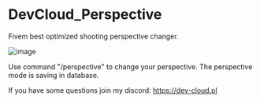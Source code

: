 # DevCloud_Perspective
Fivem best optimized shooting perspective changer.

![image](https://user-images.githubusercontent.com/79470974/132950973-bbfc1860-52a8-4dde-b7df-09344c063a33.png)

Use command "/perspective" to change your perspective. The perspective mode is saving in database.

If you have some questions join my discord: https://dev-cloud.pl

